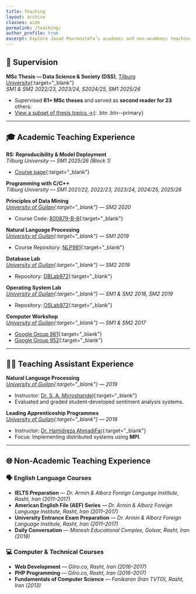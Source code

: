 ```yaml
---
title: Teaching
layout: archive
classes: wide
permalink: /teaching/
author_profile: true
excerpt: Explore Javad Pourmostafa’s academic and non-academic teaching and supervision experiences.
---
```


## 🧭 Supervision

**MSc Thesis — Data Science & Society (DSS)**, [Tilburg University](https://www.tilburguniversity.edu/about/schools/tshd/departments/dca){:target="_blank"}  
*SM1 & SM2 2022/23, 2023/24, S2024/25, SM1 2025/26*  
- Supervised **61+ MSc theses** and served as **second reader for 23** others.  
- [View a subset of thesis topics →](/master_topics){: .btn .btn--primary}

---

## 🎓 Academic Teaching Experience

**RS: Reproducibility & Model Deployment**  
*Tilburg University — SM1 2025/26 (Block 1)*  
- [Course page](https://cmry.notion.site/Reproducibility-Model-Deployment-Course-Page-250a9a4bdc13804082c7cacc8e2ab2ae){:target="_blank"}

**Programming with C/C++**  
*Tilburg University — SM1 2021/22, 2022/23, 2023/24, 2024/25, 2025/26*

**Principles of Data Mining**  
*[University of Guilan](http://ce.guilan.ac.ir){:target="_blank"} — SM2 2020*  
- Course Code: [800879-B-6](#){:target="_blank"}

**Natural Language Processing**  
*[University of Guilan](http://ce.guilan.ac.ir){:target="_blank"} — SM1 2019*  
- Course Repository: [NLP981](https://github.com/JoyeBright/NLP981){:target="_blank"}

**Database Lab**  
*[University of Guilan](http://ce.guilan.ac.ir){:target="_blank"} — SM2 2019*  
- Repository: [DBLab972](https://github.com/JoyeBright/DBLab){:target="_blank"}

**Operating System Lab**  
*[University of Guilan](http://ce.guilan.ac.ir){:target="_blank"} — SM1 & SM2 2018, SM2 2019*  
- Repository: [OSLab972](https://github.com/JoyeBright/OSLab){:target="_blank"}

**Computer Workshop**  
*[University of Guilan](http://ce.guilan.ac.ir){:target="_blank"} — SM1 & SM2 2017*  
- [Google Group 961](https://groups.google.com/forum/#!forum/clab961){:target="_blank"}  
- [Google Group 952](https://groups.google.com/forum/#!forum/clab952){:target="_blank"}

---

## 👨‍🏫 Teaching Assistant Experience

**Natural Language Processing**  
*[University of Guilan](http://ce.guilan.ac.ir){:target="_blank"} — 2019*  
- Instructor: [Dr. S. A. Mirroshandel](https://nlp.guilan.ac.ir/mirroshandel){:target="_blank"}  
- Evaluated and graded student-developed sentiment analysis systems.

**Leading Apprenticeship Programmes**  
*[University of Guilan](http://ce.guilan.ac.ir){:target="_blank"} — 2018*  
- Instructor: [Dr. Hamidreza AhmadiFar](https://staff.guilan.ac.ir/ahmadifar/){:target="_blank"}  
- Focus: Implementing distributed systems using **MPI**.

---

## 🌐 Non-Academic Teaching Experience

### 🗣️ English Language Courses

- **IELTS Preparation** — *Dr. Armin & Alborz Foreign Language Institute, Rasht, Iran (2011–2017)*  
- **American English File (AEF) Series** — *Dr. Armin & Alborz Foreign Language Institute, Rasht, Iran (2011–2017)*  
- **University Entrance Exam Preparation** — *Dr. Armin & Alborz Foreign Language Institute, Rasht, Iran (2011–2017)*  
- **Daily Conversation** — *Manesh Educational Complex, Golsar, Rasht, Iran (2018)*  

### 💻 Computer & Technical Courses

- **Web Development** — *Gilro.co, Rasht, Iran (2016–2017)*  
- **PHP Programming** — *Gilro.co, Rasht, Iran (2016–2017)*  
- **Fundamentals of Computer Science** — *Fanikaran (Iran TVTO), Rasht, Iran (2013)*  
